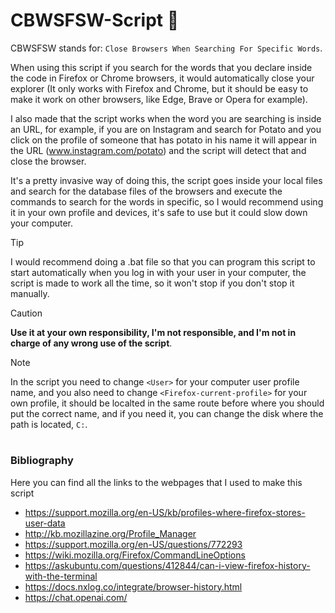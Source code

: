 # CBWSFSW-Script 📄
CBWSFSW stands for: `Close Browsers When Searching For Specific Words`.

When using this script if you search for the words that you declare inside the code in Firefox or Chrome browsers, it would automatically close your explorer (It only works with Firefox and Chrome, but it should be easy to make it work on other browsers, like Edge, Brave or Opera for example).

I also made that the script works when the word you are searching is inside an URL, for example, if you are on Instagram and search for Potato and you click on the profile of someone that has potato in his name it will appear in the URL (www.instagram.com/potato) and the script will detect that and close the browser.

It's a pretty invasive way of doing this, the script goes inside your local files and search for the database files of the browsers and execute the commands to search for the words in specific, so I would recommend using it in your own profile and devices, it's safe to use but it could slow down your computer.

> [!TIP]
> I would recommend doing a .bat file so that you can program this script to start automatically when you log in with your user in your computer, the script is made to work all the time, so it won't stop if you don't stop it manually.

> [!CAUTION]
> **Use it at your own responsibility, I'm not responsible, and I'm not in charge of any wrong use of the script**.

> [!NOTE]
> In the script you need to change `<User>` for your computer user profile name, and you also need to change `<Firefox-current-profile>` for your own profile, it should be localted in the same route before where you should put the correct name, and if you need it, you can change the disk where the path is located, `C:`.

#

### Bibliography

Here you can find all the links to the webpages that I used to make this script

- https://support.mozilla.org/en-US/kb/profiles-where-firefox-stores-user-data
- http://kb.mozillazine.org/Profile_Manager
- https://support.mozilla.org/en-US/questions/772293
- https://wiki.mozilla.org/Firefox/CommandLineOptions
- https://askubuntu.com/questions/412844/can-i-view-firefox-history-with-the-terminal
- https://docs.nxlog.co/integrate/browser-history.html
- https://chat.openai.com/
